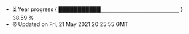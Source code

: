 - ⏳ Year progress { ███████████▁▁▁▁▁▁▁▁▁▁▁▁▁▁▁▁▁▁▁ } 38.59 %
- ⏰ Updated on Fri, 21 May 2021 20:25:55 GMT

